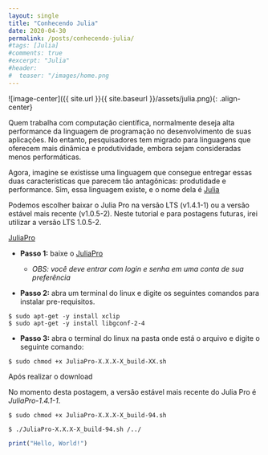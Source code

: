 ```yaml
---
layout: single
title: "Conhecendo Julia"
date: 2020-04-30
permalink: /posts/conhecendo-julia/
#tags: [Julia]
#comments: true
#excerpt: "Julia"
#header:
#  teaser: "/images/home.png
---
```


![image-center]({{ site.url }}{{ site.baseurl }}/assets/julia.png){: .align-center}

<p style='text-align: justify;'> 

Quem trabalha com computação científica, normalmente deseja alta performance da linguagem de programação no desenvolvimento de suas aplicações. No entanto, pesquisadores tem migrado para linguagens que oferecem mais dinâmica e produtividade, embora sejam consideradas menos performáticas.</p>

<p style='text-align: justify;'> 

Agora, imagine se existisse uma linguagem que consegue entregar essas duas características que parecem tão antagônicas: produtidade e performance. Sim, essa linguagem existe, e o nome dela é <a href="https://julialang.org/" target="_blank">Julia</a></p>

Podemos escolher baixar o Julia Pro na versão LTS (v1.4.1-1) ou a versão estável mais recente (v1.0.5-2). Neste tutorial e para postagens futuras, irei utilizar a versão LTS 1.0.5-2.

<a href="https://juliacomputing.com/products/juliapro" target="_blank">JuliaPro</a>

 - **Passo 1:** baixe o <a href="https://juliacomputing.com/products/juliapro" target="_blank">JuliaPro</a>
 
   - *OBS: você deve entrar com login e senha em uma conta de sua preferência*

 - **Passo 2:** abra um terminal do linux e digite os seguintes comandos para instalar pre-requisitos.
 ```
 $ sudo apt-get -y install xclip
 $ sudo apt-get -y install libgconf-2-4
 ```
 


 - **Passo 3:** abra o terminal do linux na pasta onde está o arquivo e digite o seguinte comando:
  ```
  $ sudo chmod +x JuliaPro-X.X.X-X_build-XX.sh
  ```
 


Após realizar o download

No momento desta postagem, a versão estável mais recente do Julia Pro é *JuliaPro-1.4.1-1*.
```
$ sudo chmod +x JuliaPro-X.X.X-X_build-94.sh
```

```
$ ./JuliaPro-X.X.X-X_build-94.sh /../
```


```julia
print("Hello, World!")
```